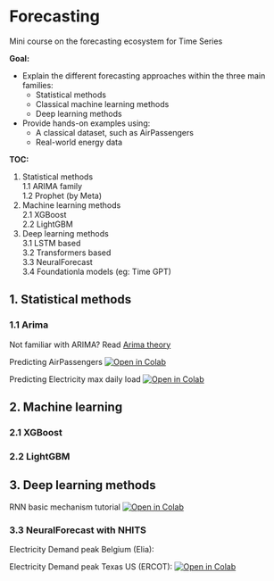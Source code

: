 # Forecasting
Mini course on the forecasting ecosystem for Time Series

**Goal:** 

- Explain the different forecasting approaches within the three main families:
    - Statistical methods
    - Classical machine learning methods
    - Deep learning methods
- Provide hands-on examples using:
    - A classical dataset, such as AirPassengers
    - Real-world energy data

**TOC:**

1. Statistical methods<BR>
    1.1 ARIMA family<BR>
    1.2 Prophet (by Meta)
2. Machine learning methods<BR>
    2.1 XGBoost<BR>
    2.2 LightGBM
3. Deep learning methods<BR>
    3.1 LSTM based<BR>
    3.2 Transformers based<BR>
    3.3 NeuralForecast<BR>
    3.4 Foundationla models (eg: Time GPT)

## 1. Statistical methods
### 1.1 Arima 

Not familiar with ARIMA? Read [Arima theory](./docs/ARIMA.md)

Predicting AirPassengers [![Open in Colab](https://colab.research.google.com/assets/colab-badge.svg)](https://colab.research.google.com/github/tribp/Forecasting/blob/main/notebooks/Arima_AirPassengers.ipynb)

Predicting Electricity max daily load [![Open in Colab](https://colab.research.google.com/assets/colab-badge.svg)](https://colab.research.google.com/github/tribp/Forecasting/blob/main/notebooks/Arima_Elia_Daily_Max.ipynb)

## 2. Machine learning
### 2.1 XGBoost
### 2.2 LightGBM

## 3. Deep learning methods

RNN basic mechanism tutorial [![Open in Colab](https://colab.research.google.com/assets/colab-badge.svg)](https://colab.research.google.com/github/tribp/Forecasting/blob/main/notebooks/tut_RNN_principle.ipynb)


### 3.3 NeuralForecast with NHITS

Electricity Demand peak Belgium (Elia): 

Electricity Demand peak Texas US (ERCOT): [![Open in Colab](https://colab.research.google.com/assets/colab-badge.svg)](https://colab.research.google.com/github/Nixtla/neuralforecast/blob/main/nbs/docs/use-cases/electricity_peak_forecasting.ipynb#scrollTo=bqwo8HgjRbeK)
